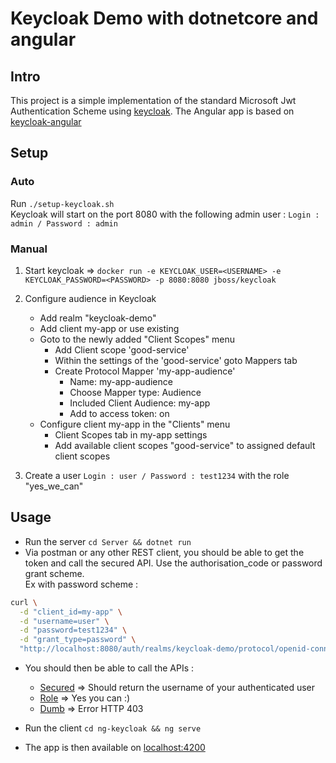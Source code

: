 # Keycloak Demo with dotnetcore and angular

## Intro
This project is a simple implementation of the standard Microsoft Jwt Authentication Scheme using 
[keycloak](https://www.keycloak.org/).
The Angular app is based on [keycloak-angular](https://github.com/mauriciovigolo/keycloak-angular#readme)

## Setup
### Auto
Run `./setup-keycloak.sh` <br>
Keycloak will start on the port 8080 with the following admin user : `Login : admin / Password : admin`

### Manual
1. Start keycloak => 
`docker run -e KEYCLOAK_USER=<USERNAME> -e KEYCLOAK_PASSWORD=<PASSWORD> -p 8080:8080 jboss/keycloak`

2. Configure audience in Keycloak
    * Add realm "keycloak-demo"
    * Add client my-app or use existing
    * Goto to the newly added "Client Scopes" menu
      * Add Client scope 'good-service'
      * Within the settings of the 'good-service' goto Mappers tab
      * Create Protocol Mapper 'my-app-audience'
          * Name: my-app-audience
          * Choose Mapper type: Audience
          * Included Client Audience: my-app
          * Add to access token: on
    * Configure client my-app in the "Clients" menu
      * Client Scopes tab in my-app settings
      * Add available client scopes "good-service" to assigned default client scopes
  
3. Create a user `Login : user / Password : test1234` with the role "yes_we_can"

## Usage
* Run the server `cd Server && dotnet run`
* Via postman or any other REST client, you should be able to get the token and call the secured API.
Use the authorisation_code or password grant scheme.<br>
Ex with password scheme : 
```bash
curl \
  -d "client_id=my-app" \
  -d "username=user" \
  -d "password=test1234" \
  -d "grant_type=password" \
  "http://localhost:8080/auth/realms/keycloak-demo/protocol/openid-connect/token"

```
* You should then be able to call the APIs :
    * [Secured](http://localhost:5000/secured) => Should return the username of your authenticated user
    * [Role](http://localhost:5000/secured/role) => Yes you can :)
    * [Dumb](http://localhost:5000/secured/dumb) => Error HTTP 403
    
* Run the client `cd ng-keycloak && ng serve`
* The app is then available on [localhost:4200](http://localhost:4200)
